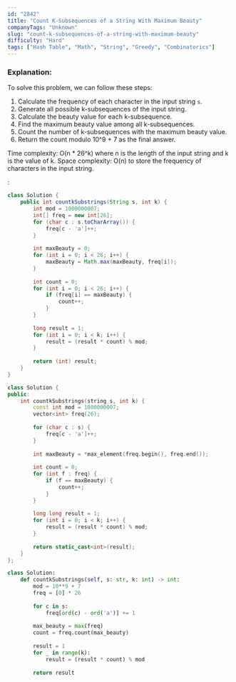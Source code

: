 ```yaml
---
id: "2842"
title: "Count K-Subsequences of a String With Maximum Beauty"
companyTags: "Unknown"
slug: "count-k-subsequences-of-a-string-with-maximum-beauty"
difficulty: "Hard"
tags: ["Hash Table", "Math", "String", "Greedy", "Combinatorics"]
---
```


### Explanation:

To solve this problem, we can follow these steps:
1. Calculate the frequency of each character in the input string `s`.
2. Generate all possible k-subsequences of the input string.
3. Calculate the beauty value for each k-subsequence.
4. Find the maximum beauty value among all k-subsequences.
5. Count the number of k-subsequences with the maximum beauty value.
6. Return the count modulo 10^9 + 7 as the final answer.

Time complexity: O(n * 26^k) where n is the length of the input string and k is the value of k.
Space complexity: O(n) to store the frequency of characters in the input string.

:

```java
class Solution {
    public int countkSubstrings(String s, int k) {
        int mod = 1000000007;
        int[] freq = new int[26];
        for (char c : s.toCharArray()) {
            freq[c - 'a']++;
        }
        
        int maxBeauty = 0;
        for (int i = 0; i < 26; i++) {
            maxBeauty = Math.max(maxBeauty, freq[i]);
        }
        
        int count = 0;
        for (int i = 0; i < 26; i++) {
            if (freq[i] == maxBeauty) {
                count++;
            }
        }
        
        long result = 1;
        for (int i = 0; i < k; i++) {
            result = (result * count) % mod;
        }
        
        return (int) result;
    }
}
```

```cpp
class Solution {
public:
    int countkSubstrings(string s, int k) {
        const int mod = 1000000007;
        vector<int> freq(26);
        
        for (char c : s) {
            freq[c - 'a']++;
        }
        
        int maxBeauty = *max_element(freq.begin(), freq.end());
        
        int count = 0;
        for (int f : freq) {
            if (f == maxBeauty) {
                count++;
            }
        }
        
        long long result = 1;
        for (int i = 0; i < k; i++) {
            result = (result * count) % mod;
        }
        
        return static_cast<int>(result);
    }
};
```

```python
class Solution:
    def countkSubstrings(self, s: str, k: int) -> int:
        mod = 10**9 + 7
        freq = [0] * 26
        
        for c in s:
            freq[ord(c) - ord('a')] += 1
        
        max_beauty = max(freq)
        count = freq.count(max_beauty)
        
        result = 1
        for _ in range(k):
            result = (result * count) % mod
        
        return result
```
